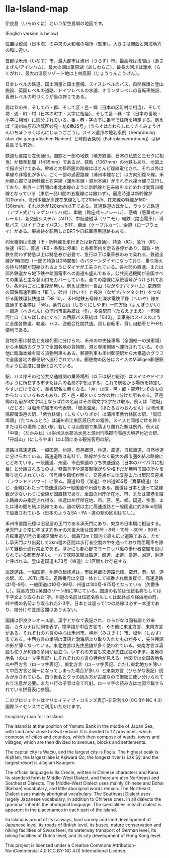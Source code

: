 # Ila-Island-map
伊良島（いらのくに）という架空島嶼の地図です。

(English version is below)

位置は鯨海（日本海）の中央の大和堆の場所（暫定）。大きさは関西と東海地方の和に近い。

首都は禾州（いなす）市、最大都市は浦州（うらす）市、最高峰は浅間山（あさまざん/アイシハム）、最大の湖は葦原湖（あしわらこ）、最長の河川は濼水（らくがわ）、最大の温泉リゾート地は上林高原（じょうりんこうげん）。

日本レベルの鉄道、国土測量と国土整備、スイスレベルのバス、自然保護と登山施設、英国レベルの道路、ドイツレベルの水運、オランダレベルの自転車施設、香港レベルの町づくりが島の誇りである。

島は12の州、そして市・郡、そして区・邑・郷（日本の区町村に相当）、そして坊・通・町・村（日本の町丁・大字に相当）、そして番・巷・字（日本の番地・小字に相当）に区分されている。番・巷・字の下に番号で住所を特定する。例えば「浦州端原市冶城区妙見一坊6番25号」（うらすはたわらしねりきくみょうけんいちぼうろくばんにじゅうごごう）。スイス連邦の地名条例（Verordnung über die geografischen Namen）と時刻表条例（Fahrplanverordnung）は伊良島でも有効。

鉄道も道路も左側通行。国鉄と一部の地鉄（地方鉄道、日本の私鉄と三セクに相当）が標準軌間（1435mm）であるが、狭軌（1067mm）の地鉄もあり、地図上で描き分けてある。幹線と大都市圏の路線はほとんど複線電化され、それ以外は単線や非電化が多い。ごく一部の過密路線（浦州本線など）は方向別複々線。禾州都心部では新幹線と在来線（浦州本線・源州本線）がそれぞれ複々線で並行しており、東京ー上野間の東北本線のように新幹線と在来線をまとめれば実質四複線となっている（東京ー品川間の五複線には敵わず）。最高時速は新幹線が320km/h、津州本線が高速在来線として210km/h、在来線の幹線が160-130km/h、それ以外が120km/h以下である。普通鉄道のほかに、ラック式鉄道（アプト式とリッゲンバッハ式）、単軌（跨座式モノレール）、懸軌（懸垂式モノレール）、新交通システム（AGT）、中低速磁浮（リニモ）、軽鉄（路面電車）、導軌バス（ガイドウェイバス）、BRT、纜車（ケーブルカー）、索道（ロープウェイ）がある。廃線跡を転用したBRTや自転車専用道路もある。

列車種別は高速（IE・新幹線を走行または新在直通）、特急（IC）、急行（IR）、快速（RE）、普通（RB・各駅に停車）と各都市内を走る各停があり、国鉄・地鉄を問わず特急以上は特急券が必要で、急行以下は乗車券のみで乗れる。鉄道全線が1時間毎（一部の特急は2時間毎）のパターンダイヤになっており、乗り換えの待ち時間が短縮されるようにダイヤが工夫されている。各社間の直通、または郊外鉄道から地下鉄や路面電車への直通も盛んである。公共交通機関が全国すべての集落と主な登山口をカバーしている。全ての路線に系統番号がつけられており、各州内ごとに重複が無い。例えば浦州ー長山（ながやま/マタハム）空港間の国鉄高速列車は「IE 1」、硅州（けいす）と長洲（ながす/マタタクセ）をつながる国鉄環状快速は「RE 10」、禾州地鉄五号線と濼水電鉄平野（へいや）線を直通する各停は「5B」、紫竹西山（しちくにしやま）ー四方街（よんぽうがい）ー碧連（へきれん）の浦州市電系統は「6」、多良駅前（たらえきまえ）ー町階阿仁口（まちばしあにぐち）の西原バス系統は「E43」。乗車券はスイスのように全国各鉄道、軌道、バス、渡船会社間共通。貸し自転車、貸し自動車とP+Rも便利である。

貨物列車は特急と支線列車に分けられ、禾州の中央操車場（全国唯一の操車場）から木構造のグラフで全国各地の貨物駅、港と専用側線へ運行されている。その他に臨海本線を廻る貨物列車もある。郵便列車も禾州郵便駅から木構造のグラフで全国各地の郵便駅へ運行されている。郵便物の区分はスイスのMülligen郵便駅のように高度に自動化されている。

駅、バス停その他公共交通機関の乗降場所（以下は駅と総称）はスイスやドイツのように所在する市または片の名前2字を冠する。これで駅名から場所を特定しやすいだけでなく、重複駅名も無くなる。「片」は区・邑・郷・空港1つそのものからなっているものもあり、区・邑・郷をいくつかの片に分けた所もある。区邑郷の名前が3文字以上ならば片の名前はその頭文字2字だけ取る。例えば「陀城」（だじろ）は塩州陀城市の代表駅、「螢溪温泉」（ほたるざわおんせん）は浦州漕陽郡螢溪邑の駅、「紫竹杁坂」（しちくいりざか）は浦州市紫竹林区の駅、「辰巳埠頭」（たつみふとう）は浦州市江東区辰巳片の電停。スイスと同様に片を跨ぐまたは片の境界に近い駅、若しくは山間部で集落より離れた駅は例外。例えば「中嶺」（なかみね）は峪州派水郡派水邑と源州汮陽郡汮陽邑の境界付近の駅、「丹城山」（にしろやま）は山頂にある観光客用の駅。

道路は高速道路、一般国道、州道、市邑郷道、林道、農道、自転車道、自然歩道に分けられている。高速道路は有料で、路線が少なく最大の都市圏を結ぶ路線にとどめている。一般国道、州道、市邑郷道のうち快速道路（日本のバイパスに相当）と分類されるものは、整備基準や速度制限がやや格下だが無料で国の所々を張り巡らされている。信号機や踏切が無く、交差点が立体交差または環形交差点（ラウンドアバウト）に限る。国道10号（濼道）や州道955号（寶華繞道）など、全線にわたって快速道路の一般国道や州道もある。国道は日本と違って路線数が少ないわりに全線が国直轄であり、全国の州庁所在地、市、または空港を結ぶ路線のみ指定され得る。州道は州庁所在地、市、区、邑、郷、国道、空港、または港の間を結ぶ路線である。道の駅は主に高速道路と一般国道に約20km間隔で設置されている（日本のようなSA・PA・道の駅の区別はなし）。

禾州市道路元標は旧皇居の正門である承天門にあり、東京の日本橋に相当する。承天門より南に伸ばす約8kmの朱雀大街は国道1号・8号・10号・80号・90号・自転車道V1号の重複区間があり、幅員72mで国内で最も広い道路である。ただし承天門より出発して3km程の区間は歩行者空間の中を通っており路面電車を除いて自動車通行禁止である。ほかにも都心部でヨーロッパ風の歩行者空間を設けられている都市が多い。一方で狭隘区間は酷道、醜道、止道、憂道、凶道、淋道と呼ばれる。登山道国道も73号（東道）に1区間だけ存在する。

高速道路、一般国道、州道の起終点は、市区邑郷の道路元標、空港、港、駅、道の駅、IC、JCTに限る。道路番号は全国一体として採番され無重複で、高速道路は1号-9号、一般国道は10号-99号、州道は100号-975号となっている（欠番多し）。採番方式は英国のゾーン制に準じている。国道の名前は伝統名称もしくは千字文より取られた1字。州道の名前は伝統名称もしくは起終点や経由地の町、峠や橋の名前より取られた2-3字。日本とは違って1つの路線は必ず一本道であり、枝分けや並走区間はありえない。

国語は伊良クレオール語。漢字とかなで表記され、ひらがなは固有語と外来語、カタカナは助詞を表す。標準語が中西方言で、その他に東北方言、東南方言がある。それぞれの方言の中心は禾州市、岬州（みさきす）市、塩州（しおす）市である。中西方言の単語は漢語と渤海語より取り入れたものが多く、先住民語の影が薄くなっている。東北方言は先住民語が多く使われている。東南方言は漢語も使うが和語の多用が目立つ。いずれの方言も文法が先住民語のまま。各地の地名（のローマ字表記）にそれぞれの方言の特色が見える。地図では全国各地名の中西方言（ローマ字表記）、東北方言（ローマ字表記、ただし東北地方を除いて中西方言と同一になってしまった場合が多い）と東南方言（ひらがな表記）読みが示されている。四つ仮名とクヮの読み方が古風なので厳密に使い分けられており注意が必要。またハ行の子音は全てF[ɸ]。ローマ字の読み方は地図で載せられている拼音表に参照。

このプロジェクトはクリエイティブ・コモンズ表示-非営利4.0 (CC BY-NC 4.0) 国際ライセンスでご利用いただけます。

Imaginary map for Ila Island. 

The island is at the position of Yamato Bank in the middle of Japan Sea, with land area close to Switzerland. It is divided to 12 provinces, which compose of cities and counties, which then compose of wards, towns and villages, which are then divided to avenues, blocks and settlements. 

The capital city is Waçiu, and the largest city is Fóçiu. The highest peak is Áişhám, the largest lake is Aşíwara Qo, the longest river is Lák Şý, and the largest resort is Jiáŋlǝm Kauŋyen. 

The official language is Ila Creole, written in Chinese characters and Kana. Its standard form is Middle-West Dialect, and there are also Northeast and Southeast Dialects. The Middle-West Dialect uses mainly Chinese and Bohai (Balhae) vocabulary, and little aboriginal words remain. The Northeast Dialect uses mainly aboriginal vocabulary. The Southeast Dialect uses largely Japanese vocabulary, in addition to Chinese ones. In all dialects the grammar inherits the aboriginal language. The specialities in each dialect is apparent in the placenames in each part of the island. 

Ila Island is proud of its railways, land survey and land development of Japanese level, its roads of British level, its buses, nature conservation and hiking facilities of Swiss level, its waterway transport of German level, its biking facilities of Dutch level, and its city development of Hong Kong level. 

This project is licensed under a Creative Commons Attribution-NonCommercial 4.0 (CC BY-NC 4.0) International License.
